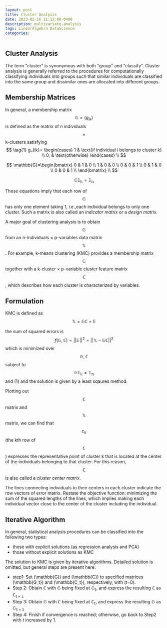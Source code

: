 ```yaml
---
layout: post
title: Cluster Analysis
date: 2023-02-16 11:12:00-0400
description: multivariate-analysis
tags: LinearAlgebra DataScience
categories: 
---
```


## Cluster Analysis
The term "cluster" is synonymous with both "group" and "classify". Cluster analysis is generally referred to the procedures for computationally classifying individuals into groups such that similar individuals are classified into the same group and dissimilar ones are allocated into different groups.

## Membership Matrices
In general, a membership matrix $$\mathbb{G} = (g_{ik})$$ is defined as the matrix of n individuals $$\times$$ k-clusters satisfying
$$
\tag{1}
g_{ik}=
\begin{cases}
      1 & \text{if individual i belongs to cluster k} \\
      0, & \text{otherwise}
    \end{cases} \\
$$

$$
\mathbb{G}=\begin{bmatrix}
    0 & 1 & 0 \\
    1 & 0 & 0 \\
    0 & 0 & 1 \\
    0 & 1 & 0 \\
    0 & 0 & 1 \\
\end{bmatrix} \\
$$

$$
\tag{2}
\mathbb{G1_k=1_n}
$$

These equations imply that each row of $$\mathbb{G}$$ has only one element taking 1, i.e.,each individual belongs to only one cluster. Such a matrix is also called an *indicator matrix* or a *design matrix*.

A major goal of clustering analysis is to obtain $$\mathbb{G}$$ from an n-individuals $\times$ p-variables data matrix $$\mathbb{X}$$. For example, k-means clustering (KMC)  provides a membership matrix $$\mathbb{G}$$ together with a k-cluster $\times$ p-variable cluster feature matrix $$\mathbb{C}$$, which describes how each cluster is characterized by variables.

## Formulation
KMC is defined as
$$
\tag{3}
\mathbb{X=GC+E}
$$

the sum of squared errors is
$$
\tag{4}
f(\mathbb{G,C})=||\mathbb{E}||^2=||\mathbb{X-GC}||^2
$$
which is minimized over $$\mathbb{G, C}$$ subject to $$\mathbb{G1_k=1_n}$$ and (1) and the solution is given by a least sqaures method. 

Plotting out $$\mathbb{C}$$ matrix and $$\mathbb{X}$$ matrix, we can find that $$c_k$$ (the kth row of $$\mathbb{C}$$) expresses the representative point of cluster k that is located at the center of the individuals belonging to that cluster. For this reason, $$\mathbb{C}$$ is also called a *cluster center matrix*.

The lines connecting individuals to their centers in each cluster indicate the row vectors of error matrix. Restate the objective function: minimizing the sum of the squared lengths of the lines, which implies making each individual vector close to the center of the cluster including the individual.

## Iterative Algorithm
In general, statistical analysis procedures can be classified into the following two types:
-  those with explicit solutions (as regression analysis and PCA)
-  those without explicit solutions as KMC

The solution to KMC is given by iterative algorithms. Detailed solution is omitted, but general steps are present here:
- step1: Set \(\mathbb{G}\) and \(\mathbb{C}\) to specified matrices \(\mathbb{G_t}\) and \(\mathbb{C_t}\), respectively, with \(t=0\).
- Step 2: Obtain $\mathbb{C}$ with $\mathbb{G}$ being fixed at $\mathbb{G_t}$, and express the resulting $\mathbb{C}$ as $\mathbb{C_{t+1}}$
- Step 3: Obtain $\mathbb{G}$ with $\mathbb{C}$ being fixed at $\mathbb{C_t}$, and express the resulting $\mathbb{G}$ as $\mathbb{G_{t+1}}$
- Step 4: Finish if convergence is reached; otherwise, go back to Step2 with $t$ increased by 1.